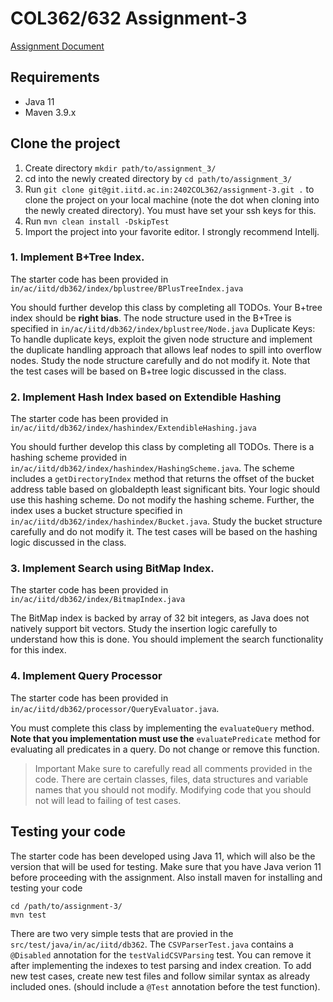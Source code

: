 # COL362/632 Assignment-3

[Assignment Document](https://docs.google.com/document/d/14St9wFD6lcLRQjLlQQo38yEBuI2Jo9BXFG3bqBuw2uo/edit?usp=sharing)

## Requirements
- Java 11
- Maven 3.9.x



## Clone the project
1. Create directory ````mkdir path/to/assignment_3/````
2. cd into the newly created directory by ````cd path/to/assignment_3/````
3. Run ```git clone git@git.iitd.ac.in:2402COL362/assignment-3.git .``` to clone the project on your local machine (note the dot when cloning into the newly created directory). You must have set your ssh keys for this.
4. Run ``mvn clean install -DskipTest``
6. Import the project into your favorite editor. I strongly recommend Intellj.
    

### 1. Implement B+Tree Index.
The starter code has been provided in ``in/ac/iitd/db362/index/bplustree/BPlusTreeIndex.java``

You should further develop this class by completing all TODOs. Your B+tree index should be **right bias**. The node structure used in the B+Tree is specified in ``in/ac/iitd/db362/index/bplustree/Node.java``
Duplicate Keys: To handle duplicate keys, exploit the given node structure and implement the duplicate handling approach that allows leaf nodes to spill into overflow nodes. 
Study the node structure carefully and do not modify it. Note that the test cases will be based on B+tree logic discussed in the class.

  
### 2. Implement Hash Index based on Extendible Hashing
The starter code has been provided in ``in/ac/iitd/db362/index/hashindex/ExtendibleHashing.java``

You should further develop this class by completing all TODOs. There is a hashing scheme provided in ``in/ac/iitd/db362/index/hashindex/HashingScheme.java``. The scheme includes a ``getDirectoryIndex`` method that returns the offset of the bucket address table based on globaldepth least significant bits. Your logic should use this hashing scheme. Do not modify the hashing scheme. Further, the index uses a bucket structure specified in ``in/ac/iitd/db362/index/hashindex/Bucket.java``. Study the bucket structure carefully and do not modify it. The test cases will be based on the hashing logic discussed in the class.

 
### 3. Implement Search using BitMap Index.
The starter code has been provided in ``in/ac/iitd/db362/index/BitmapIndex.java``

The BitMap index is backed by array of 32 bit integers, as Java does not natively support bit vectors. Study the insertion logic carefully to understand how this is done. You should implement the search functionality for this index.
 
### 4. Implement Query Processor
The starter code has been provided in ``in/ac/iitd/db362/processor/QueryEvaluator.java``.

You must complete this class by implementing the ``evaluateQuery`` method. **Note that you implementation must  use the** ``evaluatePredicate`` method for evaluating all predicates in a query. Do not change or remove this function.


>Important
>Make sure to carefully read all comments provided in the code. 
>There are certain classes, files, data structures and variable names that you should not modify. 
>Modifying code that you should not will lead to failing of test cases.

  

## Testing your code

The starter code has been developed using Java 11, which will also be the version that will be used for testing. Make sure that you have Java verion 11 before proceeding with the assignment. Also install maven for installing and testing your code

````
cd /path/to/assignment-3/
mvn test
````

There are two very simple tests that are provied in the ``src/test/java/in/ac/iitd/db362``. The ``CSVParserTest.java`` contains a ``@Disabled`` annotation for the ``testValidCSVParsing``  test. You can remove it after implementing the indexes to test parsing and index creation. To add new test cases, create new test files and follow similar syntax as already included ones. (should include a ``@Test`` annotation before the test function).

